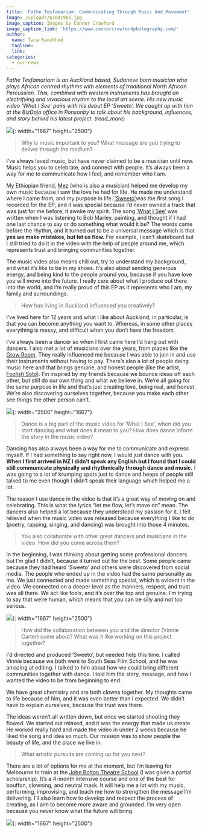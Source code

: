 ```yaml
---
title: 'Fathe Tesfamariam: Communicating Through Music And Movement'
image: /uploads/p1041905.jpg
image_caption: Images by Connor Crawford
image_caption_link: 'https://www.connorcrawfordphotography.com/'
author:
  name: Tara Ranchhod
  tagline:
  link:
categories:
  - our-news
---
```


*Fathe Tesfamariam is an Auckland based, Sudanese born musician who plays African centred rhythms with elements of traditional North African Percussion. This, combined with western instruments has brought an electrifying and vivacious rhythm to the local art scene. His new music video ‘What I See’ pairs with his debut EP ‘Sweeto’. We caught up with him at the BizDojo office in Ponsonby to talk about his background, influences, and story behind his latest project. (read\_more)*

![](/uploads/p1031805.jpg){: width="1667" height="2500"}

> Why is music important to you? What message are you trying to deliver through the medium?&nbsp;

I’ve always loved music, but have never claimed to be a musician until now. Music helps you to celebrate, and connect with people. It’s always been a way for me to communicate how I feel, and remember who I am.&nbsp;

My Ethiopian friend, [Mez](https://www.facebook.com/pharaohswami/) (who is also a musician) helped me develop my own music because I saw the love he had for life. He made me understand where I came from, and my purpose in life. ['Sweeto'](https://bit.ly/2NZzPLZ)was the first song I recorded for the EP, and it was special because I’d never owned a track that was just for me before, it awoke my spirit. The song [‘What I See’](https://www.facebook.com/Fathetesfamariam/videos/340038723332104/) was written when I was listening to Bob Marley, painting, and thought if I had one last chance to say or do something what would it be? The words came before the rhythm, and it turned out to be a universal message which is that **yes we make mistakes, but let us flow.** For example, I can’t skateboard but I still tried to do it in the video with the help of people around me, which represents trust and bringing communities together.&nbsp;

The music video also means chill out, try to understand my background, and what it’s like to be in my shoes. It’s also about sending generous energy, and being kind to the people around you, because if you have love you will move into the future. I really care about what I produce out there into the world, and I’m really proud of this EP as it represents who I am, my family and surroundings.&nbsp;&nbsp;

> How has living in Auckland influenced you creatively?&nbsp;

I’ve lived here for 12 years and what I like about Auckland, in particular, is that you can become anything you want to. Whereas, in some other places everything is messy, and difficult when you don’t have the freedom.&nbsp;

I’ve always been a dancer so when I first came here I’d hang out with dancers. I also met a lot of musicians over the years, from places like the [Grow Room](https://growroomakl.bandcamp.com/). They really influenced me because I was able to join in and use their instruments without having to pay. There’s also a lot of people doing music here and that brings genuine, and honest people (like the artist, [Foolish Soto](https://www.undertheradar.co.nz/news/15565/Listen-To-Foolish-Sotos-Debut-EP-Who-Am-I-To-Forget.utr)). I’m inspired by my friends because we bounce ideas off each other, but still do our own thing and what we believe in. We’re all going for the same purpose in life and that’s just creating love, being real, and honest. We’re also discovering ourselves together, because you make each other see things the other person can’t.&nbsp;

![](/uploads/p1031758.jpg){: width="2500" height="1667"}

> Dance is a big part of the music video for ‘What I See’, when did you start dancing and what does it mean to you? How does dance inform the story in the music video?&nbsp;

Dancing has also always been a way for me to communicate and express myself. If I had something to say right now, I would just dance with you. **When I first arrived in NZ I didn’t speak any English but I found that I could still communicate physically and rhythmically through dance and music.** I was going to a lot of krumping spots just to dance and heaps of people still talked to me even though I didn’t speak their language which helped me a lot.

The reason I use dance in the video is that it’s a great way of moving on and celebrating. This is what the lyrics “let me flow, let’s move on” mean. The dancers also helped a lot because they understood my passion for it. I felt relieved when the music video was released because everything I like to do (poetry, rapping, singing, and dancing) was brought into those 4 minutes.&nbsp;

> You also collaborate with other great dancers and musicians in the video. How did you come across them?

In the beginning, I was thinking about getting some professional dancers but I’m glad I didn’t, because it turned out for the best. Some people came because they had heard ‘Sweeto’ and others were discovered from social media. The people who ended up in the video had the same personality as me. We just connected and made something special, which is evident in the video. We connected on a deeper level as the manners, respect, and trust was all there. We act like fools, and it’s over the top and genuine. I’m trying to say that we’re human, which means that you can be silly and not too serious.&nbsp;

![](/uploads/p1031624.jpg){: width="1667" height="2500"}

> How did the collaboration between you and the director (Vinnie Carter) come about? What was it like working on this project together?&nbsp;

I'd directed and produced ‘Sweeto’, but needed help this time. I called Vinnie because we both went to South Seas Film School, and he was amazing at editing. I talked to him about how we could bring different communities together with dance. I told him the story, message, and how I wanted the video to be from beginning to end.&nbsp;

We have great chemistry and are both clowns together. My thoughts came to life because of him, and it was even better than I expected. We didn’t have to explain ourselves, because the trust was there.

The ideas weren’t all written down, but once we started shooting they flowed. We started out relaxed, and it was the energy that made us create. He worked really hard and made the video in under 2 weeks because he liked the song and idea so much. Our mission was to show people the beauty of life, and the place we live in.&nbsp;

> What artistic pursuits are coming up for you next?

There are a lot of options for me at the moment, but I’m leaving for Melbourne to train at the [John Bolton Theatre School](http://www.johnboltontheatre.co.nz/) (I was given a partial scholarship). It’s a 4-month intensive course and one of the best for bouffon, clowning, and neutral mask. It will help me a lot with my music, performing, improvising, and teach me how to strengthen the message I’m delivering. I’ll also learn how to develop and respect the process of creating, as I aim to become more aware and grounded. I’m very open because you never know what the future will bring.&nbsp;

![](/uploads/p1031538.jpg){: width="1667" height="2500"}